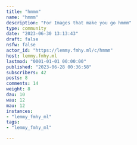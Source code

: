 ```yaml
---
title: "hmmm" 
name: "hmmm"
description: "For Images that make you go hmmm"
type: community
date: "2023-06-30 13:13:43"
draft: false
nsfw: false
actor_id: "https://lemmy.fmhy.ml/c/hmmm"
host: lemmy.fmhy.ml
lastmod: "0001-01-01 00:00:00"
published: "2023-06-28 00:36:58"
subscribers: 42
posts: 8
comments: 14
weight: 8
dau: 10
wau: 12
mau: 12
instances:
- "lemmy_fmhy_ml"
tags: 
- "lemmy_fmhy_ml"

---
```

